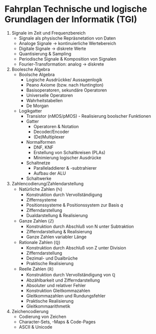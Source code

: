 # Fahrplan Technische und logische Grundlagen der Informatik  (TGI)

 1. Signale im Zeit und Frequenzbereich
    * Signale als physische Repräsnetation von Daten
    * Analoge Signale $\to$ kontinuierliche Wertebereich
    * Digitale Signale $\to$ diskrete Werte
    * Quantisierung & Sampling
    * Periodische Signale & Komposition von Signalen
    * Fourier-Transformation: analog $\to$ diskrete 
  2. Boolesche Algebra
     * Boolsche Algebra
       * Logische Ausdrückke/ Aussagenlogik
       * Peano Axiome (bzw. nach Huntington)
       * Basisoperatoren, sekundäre Operatoren
       * Universelle Operatoren
       * Wahrheitstabellen
       * De Morgan
     * Logikgatter
       * Transistor (nMOS/pMOS) - Realisierung boolscher Funktionen
       * Gatter
         * Operatoren & Notation
         * Decoder/Encoder
         * (De)Multiplexer 
       * Normalformen
         * DNF, KNF
         * Erstellung von Schaltkreisen (PLAs)
         * Minimierung logischer Ausdrücke
       * Schaltnetze
         * Paralleladdierer & -subtrahierer
         * Aufbau der ALU
       * Schaltwerke
 3. Zahlencodierung/Zahlendarstellung
    * Natürliche Zahlen ($\mathbb{N}$)
      * Konstruktion durch Vervollständigung
      * Ziffernsysteme
      * Positionssysteme & Positionssystem zur Basis $q$
      * Zifferndarstellung
      * Dualdarstellung & Realisierung
    * Ganze Zahlen ($\mathbb{Z}$)
      * Konstruktion durch Abschluß von N unter Subtraktion
      * Zifferndarstellung & Realisierung
      * Ganze Zahlen variabler Länge
    * Rationale Zahlen ($\mathbb{Q}$)
      * Konstruktion durch Abschluß von Z unter Division
      * Zifferndarstellung 
      * Dezimal- und Dualbrüche
      * Praktische Realisierung
    * Reelle Zahlen ($\mathbb{R}$)
      * Konstruktion durch Vervollständigung von $\mathbb{Q}$
      * Abzählbarkeit und Zifferndarstellung
      * Absoluter und relativer Fehler
      * Konstruktion Gleitkommazahlen
      * Gleitkommazahlen und Rundungsfehler
      * Praktische Realisierung
      * Gleitkommaarithmetik
  4. Zeichencodierung
     * Codierung von Zeichen
     * Character-Sets, -Maps & Code-Pages
     * ASCII & Unicode

